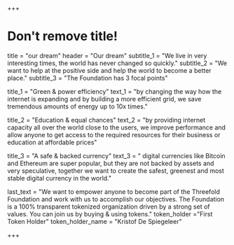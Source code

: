 +++
# Don't remove title!
title = "our dream"
header = "Our dream"
subtitle_1 = "We live in very interesting times, the world has never changed so quickly."
subtitle_2 = "We want to help at the positive side and help the world to become a better place."
subtitle_3 = "The Foundation has 3 focal points"

title_1 = "Green & power efficiency"
text_1 = "by changing the way how the internet is expanding and by building a more efficient grid, we save tremendous amounts of energy up to 10x times."

title_2 = "Education & equal chances"
text_2 = "by providing internet capacity all over the world close to the users, we improve performance and allow anyone to get access to the required resources for their business or education at affordable prices"

title_3 = "A safe & backed currency"
text_3 = " digital currencies like Bitcoin and Ethereum are super popular, but they are not backed by assets and very speculative, together we want to create the safest, greenest and most stable digital currency in the world."

last_text = "We want to empower anyone to become part of the Threefold Foundation and work with us to accomplish our objectives. The Foundation is a 100% transparent tokenized organization driven by a strong set of values. You can join us by buying & using tokens."
token_holder ="First Token Holder"
token_holder_name = "Kristof De Spiegeleer"

+++

